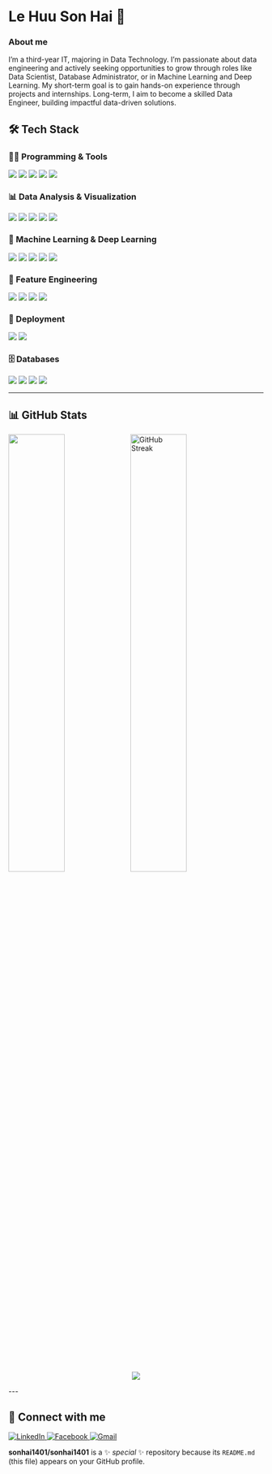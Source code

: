 # Le Huu Son Hai 👋

### About me 
I’m a third-year IT, majoring in Data Technology. I’m passionate about data engineering
and actively seeking opportunities to grow through roles like Data Scientist, Database Administrator, or in Machine
Learning and Deep Learning. My short-term goal is to gain hands-on experience through projects and internships.
Long-term, I aim to become a skilled Data Engineer, building impactful data-driven solutions.
## 🛠️ Tech Stack

### 👨‍💻 Programming & Tools
<p align="left">
  <img src="https://img.shields.io/badge/Python-3776AB?style=for-the-badge&logo=python&logoColor=white"/>
  <img src="https://img.shields.io/badge/SQL-003B57?style=for-the-badge&logo=postgresql&logoColor=white"/>
  <img src="https://img.shields.io/badge/Git-F05032?style=for-the-badge&logo=git&logoColor=white"/>
  <img src="https://img.shields.io/badge/Jupyter-F37626?style=for-the-badge&logo=jupyter&logoColor=white"/>
  <img src="https://img.shields.io/badge/Apache%20Spark-E25A1C?style=for-the-badge&logo=apachespark&logoColor=white"/>
</p>

### 📊 Data Analysis & Visualization
<p align="left">
  <img src="https://img.shields.io/badge/Data%20Cleaning-blue?style=for-the-badge"/>
  <img src="https://img.shields.io/badge/EDA-orange?style=for-the-badge"/>
  <img src="https://img.shields.io/badge/Matplotlib-11557C?style=for-the-badge&logo=matplotlib&logoColor=white"/>
  <img src="https://img.shields.io/badge/Seaborn-2C2D72?style=for-the-badge&logo=python&logoColor=white"/>
  <img src="https://img.shields.io/badge/Power%20BI-F2C811?style=for-the-badge&logo=Power-BI&logoColor=black"/>
</p>

### 🤖 Machine Learning & Deep Learning
<p align="left">
  <img src="https://img.shields.io/badge/Scikit--Learn-F7931E?style=for-the-badge&logo=scikit-learn&logoColor=white"/>
  <img src="https://img.shields.io/badge/PyTorch-EE4C2C?style=for-the-badge&logo=pytorch&logoColor=white"/>
  <img src="https://img.shields.io/badge/YOLO-00FFFF?style=for-the-badge&logo=OpenCV&logoColor=black"/>
  <img src="https://img.shields.io/badge/Model%20Pipeline-6A5ACD?style=for-the-badge"/>
  <img src="https://img.shields.io/badge/Hyperparameter%20Tuning-8A2BE2?style=for-the-badge"/>
</p>

### 🧰 Feature Engineering
<p align="left">
  <img src="https://img.shields.io/badge/Missing%20Data%20Handling-808080?style=for-the-badge"/>
  <img src="https://img.shields.io/badge/Encoding-4682B4?style=for-the-badge"/>
  <img src="https://img.shields.io/badge/Scaling-32CD32?style=for-the-badge"/>
  <img src="https://img.shields.io/badge/Feature%20Selection-FFA500?style=for-the-badge"/>
</p>

### 🚀 Deployment
<p align="left">
  <img src="https://img.shields.io/badge/Flask-000000?style=for-the-badge&logo=flask&logoColor=white"/>
  <img src="https://img.shields.io/badge/Streamlit-FF4B4B?style=for-the-badge&logo=streamlit&logoColor=white"/>
</p>

### 🗄️ Databases
<p align="left">
  <img src="https://img.shields.io/badge/PostgreSQL-336791?style=for-the-badge&logo=postgresql&logoColor=white"/>
  <img src="https://img.shields.io/badge/MySQL-4479A1?style=for-the-badge&logo=mysql&logoColor=white"/>
  <img src="https://img.shields.io/badge/MongoDB-47A248?style=for-the-badge&logo=mongodb&logoColor=white"/>
  <img src="https://img.shields.io/badge/SQLite-003B57?style=for-the-badge&logo=sqlite&logoColor=white"/>
</p>

---

## 📊 GitHub Stats

<p align="left">
  <img width="47%" src="https://github-readme-stats.vercel.app/api?username=sonhai1401&show_icons=true&theme=radical" />
  <img width="47%" src="https://github-readme-streak-stats.herokuapp.com?user=sonhai1401&theme=dark" alt="GitHub Streak" />

</p>

<p align="center">
  <img src="https://github-readme-stats.vercel.app/api/top-langs/?username=sonhai1401&layout=compact&theme=radical" />
</p>
---

## 🔗 Connect with me
<p align="left"> <a href="https://www.linkedin.com/in/your-linkedin-username/" target="_blank"> <img src="https://img.shields.io/badge/LinkedIn-0A66C2?style=for-the-badge&logo=linkedin&logoColor=white" alt="LinkedIn" /> </a> <a href="https://facebook.com/lhsai141" target="_blank"> <img src="https://img.shields.io/badge/Facebook-1877F2?style=for-the-badge&logo=facebook&logoColor=white" alt="Facebook" /> </a> <a href="mailto:lehuusonhai@gmail.com" target="_blank"> <img src="https://img.shields.io/badge/Gmail-D14836?style=for-the-badge&logo=gmail&logoColor=white" alt="Gmail" /> </a> </p>

**sonhai1401/sonhai1401** is a ✨ _special_ ✨ repository because its `README.md` (this file) appears on your GitHub profile.
